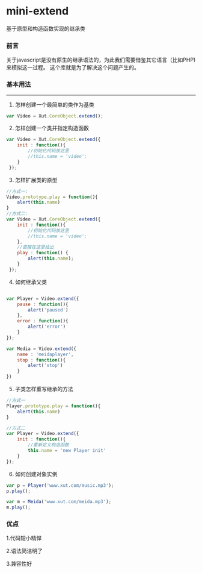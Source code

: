 # mini-extend
基于原型和构造函数实现的继承类

### 前言
  关于javascript是没有原生的继承语法的，为此我们需要借鉴其它语言（比如PHP)来模拟这一过程。
  这个库就是为了解决这个问题产生的。

### 基本用法
--------

1. 怎样创建一个最简单的类作为基类

```javascript 
var Video = Xut.CoreObject.extend();

```
2. 怎样创建一个类并指定构造函数

```javascript 
var Video = Xut.CoreObject.extend({
    init : function(){
    	//初始化代码放这里
    	//this.name = 'video';
    } 
 });

```

3. 怎样扩展类的原型

```javascript
//方式一:
Video.prototype.play = function(){
	alert(this.name)
}
//方式二:
var Video = Xut.CoreObject.extend({
    init : function(){
    	//初始化代码放这里
    	//this.name = 'video';
    },
    //直接在这里给出
    play : function() {
		alert(this.name);
	}
 });

```

4. 如何继承父类

```javascript

var Player = Video.extend({
	pause : function(){
		alert('paused')
	},
	error : function(){
		alert('error')
	}
});

var Media = Video.extend({
	name : 'meidaplayer',
	stop : function(){
		alert('stop')
	}
})

```

5. 子类怎样重写继承的方法

```javascript
//方式一
Player.prototype.play = function(){
	alert(this.name)
}

//方式二
var Player = Video.extend({
	init : function(){
		//重新定义构造函数
		this.name = 'new Player init'
	}
});

```

6. 如何创建对象实例

```javascript
var p = Player('www.xut.com/music.mp3');
p.play();

var m = Meida('www.xut.com/meida.mp3');
m.play();

```
### 优点

1.代码短小精悍

2.语法简洁明了

3.兼容性好
